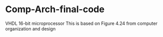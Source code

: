 # Comp-Arch-final-code
VHDL 16-bit microprocessor
This is based on Figure 4.24 from computer organization and design 
